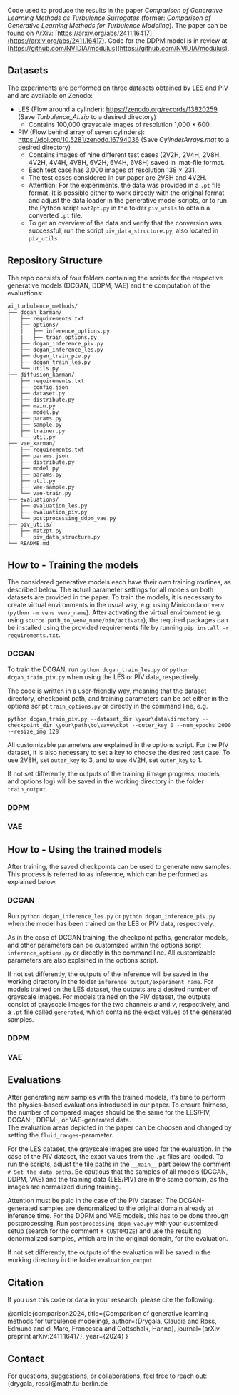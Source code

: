 Code used to produce the results in the paper *Comparison of Generative Learning Methods as Turbulence Surrogates* (former: *Comparison of Generative Learning Methods for Turbulence Modeling*). The paper can be found on ArXiv: [https://arxiv.org/abs/2411.16417](https://arxiv.org/abs/2411.16417). 
Code for the DDPM model is in review at [https://github.com/NVIDIA/modulus](https://github.com/NVIDIA/modulus).

## Datasets
The experiments are performed on three datasets obtained by LES and PIV and are available on Zenodo:
* LES (Flow around a cylinder): https://zenodo.org/records/13820259 (Save *Turbulence_AI.zip* to a desired directory)
    * Contains 100,000 grayscale images of resolution 1,000 $\times$ 600.
* PIV (Flow behind array of seven cylinders): https://doi.org/10.5281/zenodo.16794036 (Save *CylinderArrays.mat* to a desired directory)
    * Contains images of nine different test cases (2V2H, 2V4H, 2V8H, 4V2H, 4V4H, 4V8H, 6V2H, 6V4H, 6V8H) saved in .mat-file format.
    * Each test case has 3,000 images of resolution 138 $\times$ 231.
    * The test cases considered in our paper are 2V8H and 4V2H.
    * Attention: For the experiments, the data was provided in a `.pt` file format. It is possible either to work directly with the original format and adjust the data loader in the generative model scripts, or to run the Python script `mat2pt.py` in the folder `piv_utils` to obtain a converted `.pt` file.  
    * To get an overview of the data and verify that the conversion was successful, run the script `piv_data_structure.py`, also located in `piv_utils`.


## Repository Structure
The repo consists of four folders containing the scripts for the respective generative models (DCGAN, DDPM, VAE) and the computation of the evaluations:

```plaintext
ai_turbulence_methods/
├── dcgan_karman/
│   ├── requirements.txt
│   ├── options/
|   |   ├── inference_options.py
|   |   ├── train_options.py
│   ├── dcgan_inference_piv.py
│   ├── dcgan_inference_les.py
│   ├── dcgan_train_piv.py
│   ├── dcgan_train_les.py
│   └── utils.py
├── diffusion_karman/
│   ├── requirements.txt
│   ├── config.json
│   ├── dataset.py
│   ├── distribute.py
│   ├── main.py
│   ├── model.py
│   ├── params.py
│   ├── sample.py
│   ├── trainer.py
│   └── util.py
├── vae_karman/
│   ├── requirements.txt
│   ├── params.json
│   ├── distribute.py
│   ├── model.py
│   ├── params.py
│   ├── util.py
│   ├── vae-sample.py
│   └── vae-train.py
├── evaluations/
│   ├── evaluation_les.py
│   ├── evaluation_piv.py
│   └── postprocessing_ddpm_vae.py
├── piv_utils/
│   ├── mat2pt.py
│   └── piv_data_structure.py
└── README.md
```

## How to - Training the models

The considered generative models each have their own training routines, as described below. The actual parameter settings for all models on both datasets are provided in the paper.
To train the models, it is necessary to create virtual environments in the usual way, e.g. using Miniconda or `venv` (`python -m venv venv_name`). After activating the virtual environment (e.g. using `source path_to_venv_name/bin/activate`), the required packages can be installed using the provided requirements file by running `pip install -r requirements.txt`.

### DCGAN
To train the DCGAN, run `python dcgan_train_les.py` or `python dcgan_train_piv.py` when using the LES or PIV data, respectively.

The code is written in a user-friendly way, meaning that the dataset directory, checkpoint path, and training parameters can be set either in the options script `train_options.py` or directly in the command line, e.g.

`python dcgan_train_piv.py --dataset_dir \your\data\directory --checkpoint_dir \your\path\to\save\ckpt --outer_key 0 --num_epochs 2000 --resize_img 128`

All customizable parameters are explained in the options script. For the PIV dataset, it is also necessary to set a key to choose the desired test case. To use 2V8H, set `outer_key` to 3, and to use 4V2H, set `outer_key` to 1.

If not set differently, the outputs of the training (image progress, models, and options log) will be saved in the working directory in the folder `train_output`.

### DDPM

### VAE

## How to - Using the trained models

After training, the saved checkpoints can be used to generate new samples. This process is referred to as inference, which can be performed as explained below.

### DCGAN 
Run `python dcgan_inference_les.py` or `python dcgan_inference_piv.py` when the model has been trained on the LES or PIV data, respectively.

As in the case of DCGAN training, the checkpoint paths, generator models, and other parameters can be customized within the options script `inference_options.py` or directly in the command line. All customizable parameters are also explained in the options script.

If not set differently, the outputs of the inference will be saved in the working directory in the folder `inference_output/experiment_name`. For models trained on the LES dataset, the outputs are a desired number of grayscale images. For models trained on the PIV dataset, the outputs consist of grayscale images for the two channels *u* and *v*, respectively, and a `.pt` file called `generated`, which contains the exact values of the generated samples.

### DDPM

### VAE

## Evaluations
After generating new samples with the trained models, it’s time to perform the physics-based evaluations introduced in our paper. To ensure fairness, the number of compared images should be the same for the LES/PIV, DCGAN-, DDPM-, or VAE-generated data.  
The evaluation areas depicted in the paper can be choosen and changed by setting the `fluid_ranges`-parameter.

For the LES dataset, the grayscale images are used for the evaluation. In the case of the PIV dataset, the exact values from the `.pt` files are loaded. To run the scripts, adjust the file paths in the `__main__` part below the comment  
`# Set the data paths`. Be cautious that the samples of all models (DCGAN, DDPM, VAE) and the training data (LES/PIV) are in the same domain, as the images are normalized during training.  

Attention must be paid in the case of the PIV dataset: The DCGAN-generated samples are denormalized to the original domain already at inference time. For the DDPM and VAE models, this has to be done through postprocessing. Run `postprocessing_ddpm_vae.py` with your customized setup (search for the comment `# CUSTOMIZE`) and use the resulting denormalized samples, which are in the original domain, for the evaluation.

If not set differently, the outputs of the evaluation will be saved in the working directory in the folder `evaluation_output`.

## Citation
If you use this code or data in your research, please cite the following:

@article{comparison2024,
  title={Comparison of generative learning methods for turbulence modeling},
  author={Drygala, Claudia and Ross, Edmund and di Mare, Francesca and Gottschalk, Hanno},
  journal={arXiv preprint arXiv:2411.16417},
  year={2024}
}

## Contact
For questions, suggestions, or collaborations, feel free to reach out: {drygala, ross}@math.tu-berlin.de
